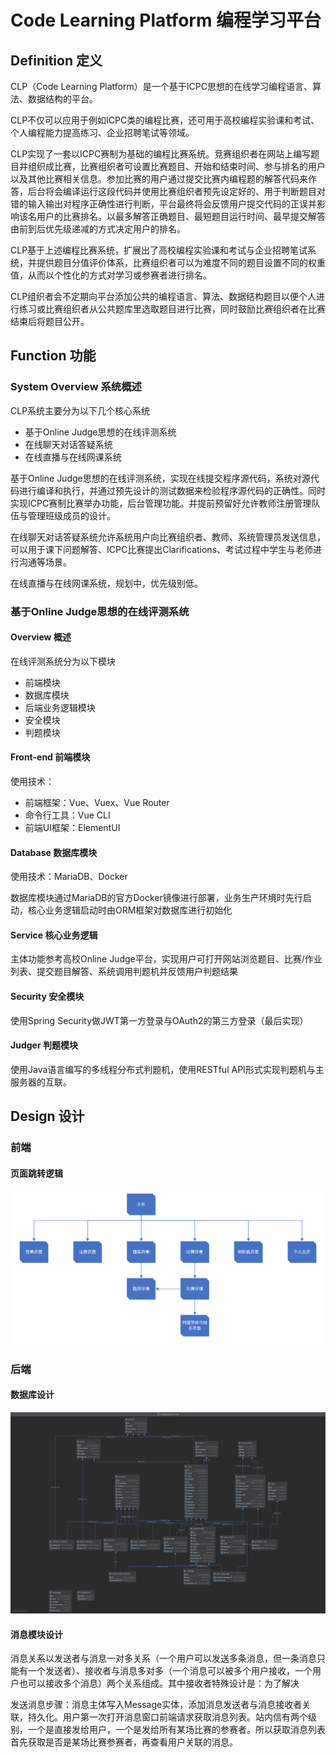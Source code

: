 # Code Learning Platform 编程学习平台





## Definition 定义

CLP（Code Learning Platform）是一个基于ICPC思想的在线学习编程语言、算法、数据结构的平台。

CLP不仅可以应用于例如ICPC类的编程比赛，还可用于高校编程实验课和考试、个人编程能力提高练习、企业招聘笔试等领域。

CLP实现了一套以ICPC赛制为基础的编程比赛系统。竞赛组织者在网站上编写题目并组织成比赛，比赛组织者可设置比赛题目、开始和结束时间、参与排名的用户以及其他比赛相关信息。参加比赛的用户通过提交比赛内编程题的解答代码来作答，后台将会编译运行这段代码并使用比赛组织者预先设定好的、用于判断题目对错的输入输出对程序正确性进行判断，平台最终将会反馈用户提交代码的正误并影响该名用户的比赛排名。以最多解答正确题目、最短题目运行时间、最早提交解答由前到后优先级递减的方式决定用户的排名。

CLP基于上述编程比赛系统，扩展出了高校编程实验课和考试与企业招聘笔试系统，并提供题目分值评价体系，比赛组织者可以为难度不同的题目设置不同的权重值，从而以个性化的方式对学习或参赛者进行排名。

CLP组织者会不定期向平台添加公共的编程语言、算法、数据结构题目以便个人进行练习或比赛组织者从公共题库里选取题目进行比赛，同时鼓励比赛组织者在比赛结束后将题目公开。





## Function 功能



### System Overview 系统概述

CLP系统主要分为以下几个核心系统

* 基于Online Judge思想的在线评测系统
* 在线聊天对话答疑系统
* 在线直播与在线网课系统

基于Online Judge思想的在线评测系统，实现在线提交程序源代码，系统对源代码进行编译和执行，并通过预先设计的测试数据来检验程序源代码的正确性。同时实现ICPC赛制比赛举办功能，后台管理功能。并提前预留好允许教师注册管理队伍与管理班级成员的设计。

在线聊天对话答疑系统允许系统用户向比赛组织者、教师、系统管理员发送信息，可以用于课下问题解答、ICPC比赛提出Clarifications、考试过程中学生与老师进行沟通等场景。

在线直播与在线网课系统，规划中，优先级别低。



### 基于Online Judge思想的在线评测系统

#### Overview 概述

在线评测系统分为以下模块

* 前端模块
* 数据库模块
* 后端业务逻辑模块
* 安全模块
* 判题模块

#### Front-end 前端模块

使用技术：

* 前端框架：Vue、Vuex、Vue Router
* 命令行工具：Vue CLI
* 前端UI框架：ElementUI



#### Database 数据库模块

使用技术：MariaDB、Docker

数据库模块通过MariaDB的官方Docker镜像进行部署，业务生产环境时先行启动，核心业务逻辑启动时由ORM框架对数据库进行初始化



#### Service 核心业务逻辑

主体功能参考高校Online Judge平台，实现用户可打开网站浏览题目、比赛/作业列表、提交题目解答、系统调用判题机并反馈用户判题结果



#### Security 安全模块

使用Spring Security做JWT第一方登录与OAuth2的第三方登录（最后实现）



#### Judger 判题模块

使用Java语言编写的多线程分布式判题机，使用RESTful API形式实现判题机与主服务器的互联。



## Design 设计

### 前端

#### 页面跳转逻辑

![image-20200803180451974](README.assets/image-20200803180451974.png)





### 后端

#### 数据库设计

![image-20200803153510954](README.assets/image-20200803153510954.png)

#### 消息模块设计

消息关系以发送者与消息一对多关系（一个用户可以发送多条消息，但一条消息只能有一个发送者）、接收者与消息多对多（一个消息可以被多个用户接收，一个用户也可以接收多个消息）两个关系组成。其中接收者特殊设计是：为了解决

发送消息步骤：消息主体写入Message实体，添加消息发送者与消息接收者关联，持久化。用户第一次打开消息窗口前端请求获取消息列表。站内信有两个级别，一个是直接发给用户，一个是发给所有某场比赛的参赛者。所以获取消息列表首先获取是否是某场比赛参赛者，再查看用户关联的消息。